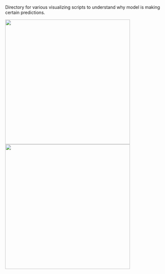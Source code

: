 Directory for various visualizing scripts to understand why model is making certain predictions.

<img width="400" height="400" src="https://user-images.githubusercontent.com/46635452/158062989-b8ea038c-1d0b-4d79-b6cf-291736c67eee.jpg"> <img width="400" height="400"  src="https://user-images.githubusercontent.com/46635452/158062994-d242214b-855b-47af-ab96-6157565a13d8.jpg">
